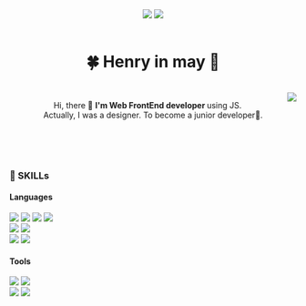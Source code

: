 <div align="center">
<a href="https://www.instagram.com/heniinmay"><img src="https://img.shields.io/badge/Instagram-dd2a7b?style=flat-square&logo=instagram&logoColor=white"/></a> <img src="https://img.shields.io/badge/Heniinmay@gmail.com-ea4335?style=flat-square&logo=gmail&logoColor=white"/>
</div>
<br />

<div align="center">
    
 # 🍀 Henry in may 🍋
  <br/>
  <img align="right" src="https://github-readme-stats.vercel.app/api/top-langs/?username=heniinmay&layout=compact"/>
 
  <p align="center">
    Hi, there 👋 <strong>I'm Web FrontEnd developer </strong> using JS.<br/>
    Actually, I was a designer. To become a junior developer🌱.<br /><br />
    
  </p>
  
</div>
  <br />
  <br />
<div>
  <h3> 💪 SKILLs </h3>
 <div> 
    <h4> Languages </h4>
    <p> 
      <img src="https://img.shields.io/badge/Html5-E34F26?style=flat-square&logo=HTML5&logoColor=white"/> 
      <img src="https://img.shields.io/badge/JavaScript-F7DF1E?style=flat-square&logo=JavaScript&logoColor=black"/> 
      <img src="https://img.shields.io/badge/React-61DAFB?style=flat-square&logo=React&logoColor=black"/> 
      <img src="https://img.shields.io/badge/ReactNative-61DAFB?style=flat-square&logo=React&logoColor=black"/> 
      <br />
        <img src="https://img.shields.io/badge/ReactQuery-FF4154?style=flat-square&logo=ReactQuery&logoColor=white"/> 
        <img src="https://img.shields.io/badge/Styled_Components-DB7093?style=flat-square&logo=styled-components&logoColor=white"/>
      <br />
      <img src="https://img.shields.io/badge/TypeScript-3178C6?style=flat-square&logo=TypeScript&logoColor=white"/> 
      <img src="https://img.shields.io/badge/Next.js-000000?style=flat-square&logo=Next&logoColor=white"/> 
    </p>
    <h4> Tools </h4>
    <p>
    <img src="https://img.shields.io/badge/Git-F05032?style=flat-square&logo=Git&logoColor=white"/>
        <img src="https://img.shields.io/badge/Vercel.js-000000?style=flat-square&logo=Vercel&logoColor=white"/>
    <br />
    <img src="https://img.shields.io/badge/Figma-F24E1E?style=flat-square&logo=figma&logoColor=white"/>
      <img src="https://img.shields.io/badge/Creative_Cloud-DA1F26?style=flat-square&logo=adobecreativecloud&logoColor=white"/>
    </p>
  </div>
  <br/>
  
</div>
